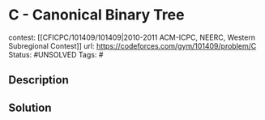 # C - Canonical Binary Tree

contest: [[CFICPC/101409/101409|2010-2011 ACM-ICPC, NEERC, Western Subregional Contest]]
url: https://codeforces.com/gym/101409/problem/C
Status: #UNSOLVED
Tags: #

## Description

## Solution

